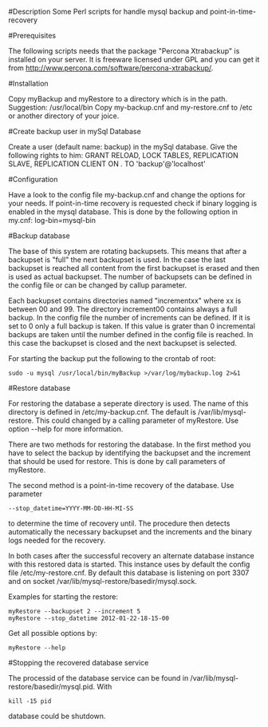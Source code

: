 #Description
Some Perl scripts for handle mysql backup and point-in-time-recovery

#Prerequisites

The following scripts needs that the package "Percona Xtrabackup" is installed on your server.
It is freeware licensed under GPL and you can get it from http://www.percona.com/software/percona-xtrabackup/.

#Installation

Copy myBackup and myRestore to a directory which is in the path. Suggestion: /usr/local/bin
Copy my-backup.cnf and my-restore.cnf to /etc or another directory of your joice.

#Create backup user in mySql Database

Create a user (default name: backup) in the mySql database. Give the following rights to him:
GRANT RELOAD, LOCK TABLES, REPLICATION SLAVE, REPLICATION CLIENT ON *.* TO 'backup'@'localhost' 

#Configuration

Have a look to the config file my-backup.cnf and change the options for your needs. If point-in-time
recovery is requested check if binary logging is enabled in the mysql database. This is done by the 
following option in my.cnf:
log-bin=mysql-bin

#Backup database

The base of this system are rotating backupsets. This means that after a backupset is "full"
the next backupset is used. In the case the last backupset is reached all content from the first 
backupset is erased and then is used as actual backupset. The number of backupsets can be defined
in the config file or can be changed by callup parameter.

Each backupset contains directories named "incrementxx" where xx is between 00 and 99. The directory
increment00 contains always a full backup. In the config file the number of increments can be defined. 
If it is set to 0 only a full backup is taken. If this value is grater than 0 incremental backups are
taken until the number defined in the config file is reached. In this case the backupset is closed and 
the next backupset is selected.

For starting the backup put the following to the crontab of root:

    sudo -u mysql /usr/local/bin/myBackup >/var/log/mybackup.log 2>&1

#Restore database

For restoring the database a seperate directory is used. The name of this directory is defined in 
/etc/my-backup.cnf. The default is /var/lib/mysql-restore. This could changed by a calling parameter of
myRestore. Use option --help for more information.

There are two methods for restoring the database. In the first method you have to select the backup by 
identifying the backupset and the increment that should be used for restore. This is done by call parameters
of myRestore.

The second method is a point-in-time recovery of the database. Use parameter

    --stop_datetime=YYYY-MM-DD-HH-MI-SS

to determine the time of recovery until. The procedure then detects automatically the necessary backupset and 
the increments and the binary logs needed for the recovery.

In both cases after the successful recovery an alternate database instance with this restored data is started. 
This instance uses by default the config file /etc/my-restore.cnf.  By default this database is listening 
on port 3307 and on socket /var/lib/mysql-restore/basedir/mysql.sock.

Examples for starting the restore:

    myRestore --backupset 2 --increment 5
    myRestore --stop_datetime 2012-01-22-18-15-00

Get all possible options by:

    myRestore --help

#Stopping the recovered database service

The processid of the database service can be found in /var/lib/mysql-restore/basedir/mysql.pid. With

    kill -15 pid

database could be shutdown.
